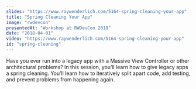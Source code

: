 ```yaml
---
slides: "https://www.raywenderlich.com/5164-spring-cleaning-your-app"
title: "Spring Cleaning Your App"
image: "rwdevcon"
presentedAt: "Workshop at RWDevCon 2018"
date: "2018-04-01"
video: "https://www.raywenderlich.com/5164-spring-cleaning-your-app"
id: "spring-cleaning"
---
```

Have you ever run into a legacy app with a Massive View Controller or other architectural problems? In this session, you’ll learn how to give legacy apps a spring cleaning. You’ll learn how to iteratively split apart code, add testing, and prevent problems from happening again.
